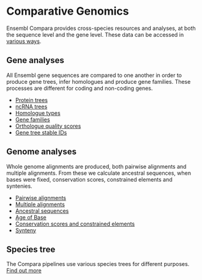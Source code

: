 # Comparative Genomics

Ensembl Compara provides cross-species resources and analyses, at both the sequence level and the gene level. These data can be accessed in [various ways](accessing_compara.md).


## Gene analyses

All Ensembl gene sequences are compared to one another in order to produce gene trees, infer homologues and produce gene families. These processes are different for coding and non-coding genes.

* [Protein trees](protein_trees.md)
* [ncRNA trees](ncRNA_trees.md)
* [Homologue types](homologue_types.md)
* [Gene families](gene_families.md)
* [Orthologue quality scores](orthology_quality_controls.md)
* [Gene tree stable IDs](gene_tree_stable_id.md)


## Genome analyses

Whole genome alignments are produced, both pairwise alignments and multiple alignments. From these we calculate ancestral sequences, when bases were fixed, conservation scores, constrained elements and syntenies.

* [Pairwise alignments](pairwise_genome_alignments.md)
* [Multiple alignments](multiple_genome_alignment.md)
* [Ancestral sequences](ancestral_sequences.md)
* [Age of Base](age_of_base.md)
* [Conservation scores and constrained elements](conservation_and_constrained.md)
* [Synteny](synteny.md)



## Species tree

The Compara pipelines use various species trees for different purposes. [Find out more](species_trees.md)
